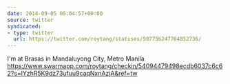 ```yaml
---
date: 2014-09-05 05:04:57+00:00
source: twitter
syndicated:
- type: twitter
  url: https://twitter.com/roytang/statuses/507756247764852736/
---
```


I'm at Brasas in Mandaluyong City, Metro Manila https://www.swarmapp.com/roytang/checkin/54094479498ecdb6037c6c62?s=lYzhR5K9dz73ufuu9caqNxnAzjA&ref=tw